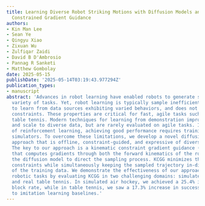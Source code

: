 ```yaml
---
title: Learning Diverse Robot Striking Motions with Diffusion Models and Kinematically
  Constrained Gradient Guidance
authors:
- Kin Man Lee
- Sean Ye
- Qingyu Xiao
- Zixuan Wu
- Zulfiqar Zaidi
- David B D'Ambrosio
- Pannag R Sanketi
- Matthew Gombolay
date: 2025-05-15
publishDate: '2025-05-14T03:19:43.977294Z'
publication_types:
- manuscript
abstract: 'Advances in robot learning have enabled robots to generate skills for a
  variety of tasks. Yet, robot learning is typically sample inefficient, struggles
  to learn from data sources exhibiting varied behaviors, and does not naturally incorporate
  constraints. These properties are critical for fast, agile tasks such as playing
  table tennis. Modern techniques for learning from demonstration improve sample efficiency
  and scale to diverse data, but are rarely evaluated on agile tasks. In the case
  of reinforcement learning, achieving good performance requires training on high-fidelity
  simulators. To overcome these limitations, we develop a novel diffusion modeling
  approach that is offline, constraint-guided, and expressive of diverse agile behaviors.
  The key to our approach is a kinematic constraint gradient guidance (KCGG) technique
  that computes gradients through both the forward kinematics of the robot arm and
  the diffusion model to direct the sampling process. KCGG minimizes the cost of violating
  constraints while simultaneously keeping the sampled trajectory in-distribution
  of the training data. We demonstrate the effectiveness of our approach for time-critical
  robotic tasks by evaluating KCGG in two challenging domains: simulated air hockey
  and real table tennis. In simulated air hockey, we achieved a 25.4% increase in
  block rate, while in table tennis, we saw a 17.3% increase in success rate compared
  to imitation learning baselines.'
---
```

